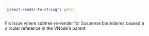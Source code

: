 ```yaml
---
'preact-render-to-string': patch
---
```


Fix issue where subtree re-render for Suspense boundaries caused a circular reference in the VNode's parent
